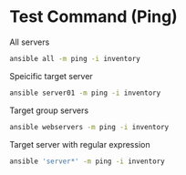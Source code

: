 # Test Command (Ping)

All servers
```bash
ansible all -m ping -i inventory
```
Speicific target server
```bash
ansible server01 -m ping -i inventory
```
Target group servers
```bash
ansible webservers -m ping -i inventory
```
Target server with regular expression
```bash
ansible 'server*' -m ping -i inventory
```